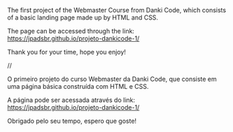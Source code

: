 The first project of the Webmaster Course from Danki Code, which consists of a basic landing page made up by HTML and CSS.

The page can be accessed through the link: https://jpadsbr.github.io/projeto-dankicode-1/

Thank you for your time, hope you enjoy!

//

O primeiro projeto do curso Webmaster da Danki Code, que consiste em uma página básica construída com HTML e CSS.

A página pode ser acessada através do link: https://jpadsbr.github.io/projeto-dankicode-1/

Obrigado pelo seu tempo, espero que goste!

